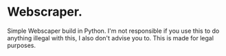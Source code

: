 # Webscraper.
Simple Webscaper build in Python. I'm not responsible if you use this to do anything illegal with this, I also don't advise you to. This is made for legal purposes.
